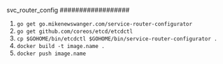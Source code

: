 svc_router_config
##################
1. `go get go.mikenewswanger.com/service-router-configurator`
2. `go get github.com/coreos/etcd/etcdctl`
3. `cp $GOHOME/bin/etcdctl $GOHOME/bin/service-router-configurator .`
4. `docker build -t image.name .`
5. `docker push image.name`
